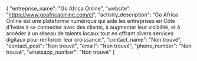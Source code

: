 {
  "entreprise_name": "Go Africa Online",
  "website": "https://www.goafricaonline.com/ci",
  "activity_description": "Go Africa Online est une plateforme numérique qui aide les entreprises en Côte d'Ivoire à se connecter avec des clients, à augmenter leur visibilité, et à accéder à un réseau de talents locaux tout en offrant divers services digitaux pour renforcer leur croissance.",
  "contact_name": "Non trouvé",
  "contact_post": "Non trouvé",
  "email": "Non trouvé",
  "phone_number": "Non trouvé",
  "whatsapp_number": "Non trouvé"
}